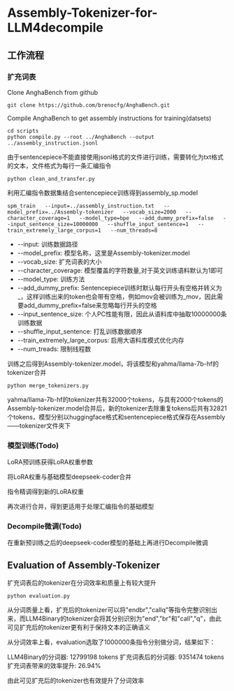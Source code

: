 # Assembly-Tokenizer-for-LLM4decompile

## 工作流程
### 扩充词表
Clone AnghaBench from github

``git clone https://github.com/brenocfg/AnghaBench.git``

Compile AnghaBench to get assembly instructions for training(datsets)

```
cd scripts
python compile.py --root ../AnghaBench --output ../assembly_instruction.jsonl
```

由于sentencepiece不能直接使用jsonl格式的文件进行训练，需要转化为txt格式的文本，文件格式为每行一条汇编指令

`python clean_and_transfer.py`

利用汇编指令数据集结合sentencepiece训练得到assembly_sp.model

`spm_train   --input=../assembly_instruction.txt   --model_prefix=../Assembly-tokenizer   --vocab_size=2000   --character_coverage=1   --model_type=bpe   --add_dummy_prefix=false   --input_sentence_size=10000000   --shuffle_input_sentence=1   --train_extremely_large_corpus=1   --num_threads=8`
* --input: 训练数据路径
* --model_prefix: 模型名称，这里是Assembly-tokenizer.model
* --vocab_size: 扩充词表的大小
* --character_coverage: 模型覆盖的字符数量,对于英文训练语料默认为1即可
* --model_type: 训练方法
* --add_dummy_prefix: Sentencepiece训练时默认每行开头有空格并转义为_，这样训练出来的token也会带有空格，例如mov会被训练为_mov，因此需要add_dummy_prefix=false来忽略每行开头的空格
* --input_sentence_size: 个人PC性能有限，因此从语料库中抽取10000000条训练数据
* --shuffle_input_sentence: 打乱训练数据顺序
* --train_extremely_large_corpus: 启用大语料库模式优化内存
* --num_treads: 限制线程数

训练之后得到Assembly-tokenizer.model，将该模型和yahma/llama-7b-hf的tokenizer合并

`python merge_tokenizers.py `

yahma/llama-7b-hf的tokenizer共有32000个tokens，与具有2000个tokens的Assembly-tokenizer.model合并后，新的tokenizer去除重复tokens后共有32821个tokens，模型分别以huggingface格式和sentencepiece格式保存在Assembly——tokenizer文件夹下

### 模型训练(Todo)

LoRA预训练获得LoRA权重参数

将LoRA权重与基础模型deepseek-coder合并

指令精调得到新的LoRA权重

再次进行合并，得到更适用于处理汇编指令的基础模型

### Decompile微调(Todo)

在重新预训练之后的deepseek-coder模型的基础上再进行Decompile微调

## Evaluation of Assembly-Tokenizer

扩充词表后的tokenizer在分词效率和质量上有较大提升

`python evaluation.py`

从分词质量上看，扩充后的tokenizer可以将"endbr","callq"等指令完整识别出来，而LLM4Binary的tokenizer会将其分别识别为"end","br"和"call","q"，由此可见扩充后的tokenizer更有利于保持文本的正确语义

从分词效率上看，evaluation选取了1000000条指令分别做分词，结果如下：

LLM4Binary的分词器: 12799198 tokens
扩充词表后的分词器: 9351474 tokens
扩充词表带来的效率提升: 26.94%

由此可见扩充后的tokenizer也有效提升了分词效率